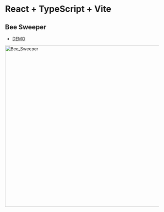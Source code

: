 # React + TypeScript + Vite  
## Bee Sweeper
* [DEMO](https://suke0828.github.io/bee-sweeper/)  
<img width="528" alt="Bee_Sweeper" src="https://github.com/suke0828/bee-sweeper/assets/70358393/461b58ac-f8c0-4cc6-a72f-146841094da2">
